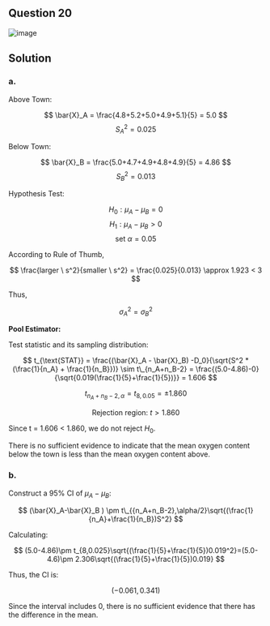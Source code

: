 ## Question 20

![image](https://github.com/user-attachments/assets/9e1ed4f1-a629-44eb-99c6-e12677734749)

## Solution

### a.

Above Town:

$$
\bar{X}_A = \frac{4.8+5.2+5.0+4.9+5.1}{5} = 5.0
$$
$$
{S_A}^2=0.025
$$

Below Town: 

$$
\bar{X}_B = \frac{5.0+4.7+4.9+4.8+4.9}{5} = 4.86
$$
$$
{S_B}^2=0.013
$$

Hypothesis Test:

$$
H_0: \mu_A-\mu_B = 0
$$
$$
H_1:\mu_A - \mu_B >0
$$
$$
\text{set } \alpha = 0.05
$$

According to Rule of Thumb, 

$$
\frac{larger \ s^2}{smaller \ s^2} = \frac{0.025}{0.013} \approx 1.923 < 3
$$

Thus,

$$
{\sigma_A}^2 = {\sigma_B}^2
$$

**Pool Estimator:**

Test statistic and its sampling distribution:

$$
t_{\text{STAT}} = \frac{(\bar{X}_A - \bar{X}_B) -D_0}{\sqrt{S^2 * (\frac{1}{n_A} + \frac{1}{n_B}})} \sim t\_{n_A+n_B-2} = \frac{(5.0-4.86)-0}{\sqrt{0.019(\frac{1}{5}+\frac{1}{5})}} = 1.606
$$

$$
t_{{n_A+n_B-2},\alpha} = t_{8,0.05} = \pm 1.860
$$

$$
\text{Rejection region: } t > 1.860
$$

Since t = 1.606 < 1.860, we do not reject $H_0$.

There is no sufficient evidence to indicate that the mean oxygen content below the town is less than the mean oxygen content above.

### b.
Construct a 95% CI of $\mu_A -\mu_B$:

$$
(\bar{X}_A-\bar{X}_B ) \pm t\_{{n_A+n_B-2},\alpha/2}\sqrt{(\frac{1}{n_A}+\frac{1}{n_B})S^2}
$$

Calculating:

$$
(5.0-4.86)\pm t_{8,0.025}\sqrt{(\frac{1}{5}+\frac{1}{5})0.019^2}=(5.0-4.6)\pm 2.306\sqrt{(\frac{1}{5}+\frac{1}{5})0.019}
$$

Thus, the CI is:

$$
(-0.061,0.341)
$$

Since the interval includes 0, there is no sufficient evidence that there has the difference in the mean.
